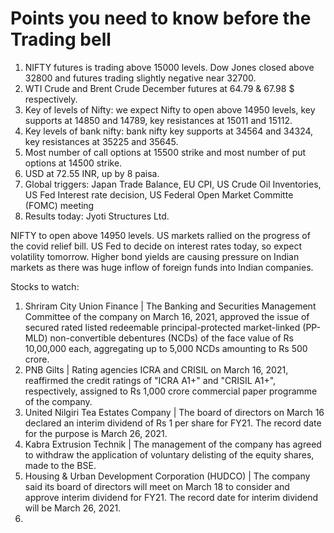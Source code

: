 # Points you need to know before the Trading bell
1. NIFTY futures is trading above 15000 levels. Dow Jones closed above 32800 and futures trading slightly negative near 32700.
2. WTI Crude and Brent Crude December futures at 64.79 & 67.98 $ respectively. 
3. Key of levels of Nifty: we expect Nifty to open above 14950 levels, key supports at 14850 and 14789, key resistances at 15011 and 15112.
4. Key levels of bank nifty: bank nifty key supports at 34564 and 34324, key resistances at 35225 and 35645.
5. Most number of call options at 15500 strike and most number of put options at 14500 strike.
6. USD at 72.55 INR, up by 8 paisa.
7. Global triggers: Japan Trade Balance, EU CPI, US Crude Oil Inventories, US Fed Interest rate decision, US Federal Open Market Committe (FOMC) meeting
8. Results today: Jyoti Structures Ltd.

NIFTY to open above 14950 levels. US markets rallied on the progress of the covid relief bill. US Fed to decide on interest rates today, so expect volatility tomorrow. Higher bond yields are causing pressure on Indian markets as there was huge inflow of foreign funds into Indian companies.

Stocks to watch:
1. Shriram City Union Finance | The Banking and Securities Management Committee of the company on March 16, 2021, approved the issue of secured rated listed redeemable principal-protected market-linked (PP-MLD) non-convertible debentures (NCDs) of the face value of Rs 10,00,000 each, aggregating up to 5,000 NCDs amounting to Rs 500 crore.
2. PNB Gilts | Rating agencies ICRA and CRISIL on March 16, 2021, reaffirmed the credit ratings of "ICRA A1+" and "CRISIL A1+", respectively, assigned to Rs 1,000 crore commercial paper programme of the company.
3. United Nilgiri Tea Estates Company | The board of directors on March 16 declared an interim dividend of Rs 1 per share for FY21. The record date for the purpose is March 26, 2021.
4. Kabra Extrusion Technik | The management of the company has agreed to withdraw the application of voluntary delisting of the equity shares, made to the BSE.
5. Housing & Urban Development Corporation (HUDCO) | The company said its board of directors will meet on March 18 to consider and approve interim dividend for FY21. The record date for interim dividend will be March 26, 2021.
6. 

